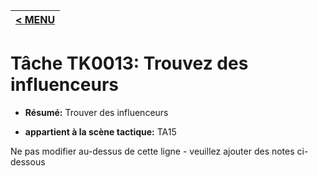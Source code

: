 |[< MENU](../README.md)|
|---|
# Tâche TK0013: Trouvez des influenceurs

* **Résumé:** Trouver des influenceurs

* **appartient à la scène tactique:** TA15

Ne pas modifier au-dessus de cette ligne - veuillez ajouter des notes ci-dessous